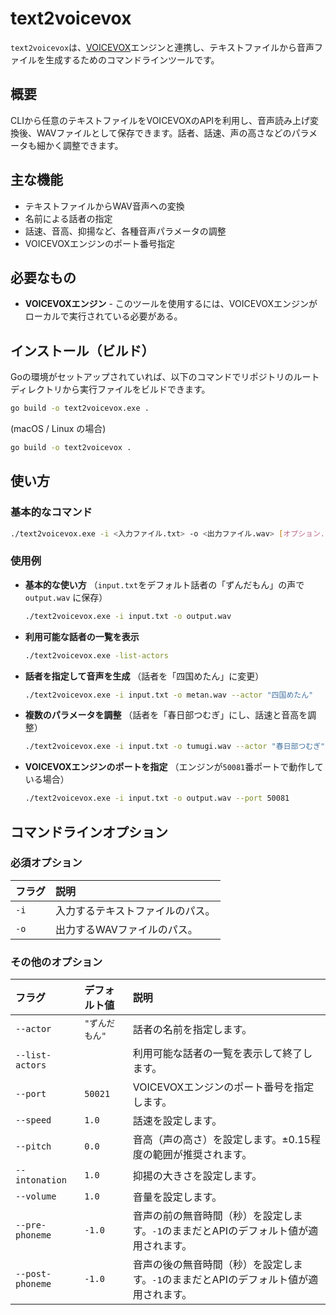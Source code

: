 # text2voicevox

`text2voicevox`は、[VOICEVOX](https://voicevox.hiroshiba.jp/)エンジンと連携し、テキストファイルから音声ファイルを生成するためのコマンドラインツールです。

## 概要

CLIから任意のテキストファイルをVOICEVOXのAPIを利用し、音声読み上げ変換後、WAVファイルとして保存できます。話者、話速、声の高さなどのパラメータも細かく調整できます。

## 主な機能

  * テキストファイルからWAV音声への変換
  * 名前による話者の指定
  * 話速、音高、抑揚など、各種音声パラメータの調整
  * VOICEVOXエンジンのポート番号指定

## 必要なもの

  * **VOICEVOXエンジン** - このツールを使用するには、VOICEVOXエンジンがローカルで実行されている必要がある。

## インストール（ビルド）

Goの環境がセットアップされていれば、以下のコマンドでリポジトリのルートディレクトリから実行ファイルをビルドできます。

```bash
go build -o text2voicevox.exe .
```

(macOS / Linux の場合)

```bash
go build -o text2voicevox .
```

## 使い方

### 基本的なコマンド

```bash
./text2voicevox.exe -i <入力ファイル.txt> -o <出力ファイル.wav> [オプション...]
```

### 使用例

  * **基本的な使い方**
    （`input.txt`をデフォルト話者の「ずんだもん」の声で `output.wav` に保存）

    ```bash
    ./text2voicevox.exe -i input.txt -o output.wav
    ```

  * **利用可能な話者の一覧を表示**

    ```bash
    ./text2voicevox.exe -list-actors
    ```

  * **話者を指定して音声を生成**
    （話者を「四国めたん」に変更）

    ```bash
    ./text2voicevox.exe -i input.txt -o metan.wav --actor "四国めたん"
    ```

  * **複数のパラメータを調整**
    （話者を「春日部つむぎ」にし、話速と音高を調整）

    ```bash
    ./text2voicevox.exe -i input.txt -o tumugi.wav --actor "春日部つむぎ" --speed 1.2 --pitch 0.1
    ```

  * **VOICEVOXエンジンのポートを指定**
    （エンジンが`50081`番ポートで動作している場合）

    ```bash
    ./text2voicevox.exe -i input.txt -o output.wav --port 50081
    ```
    
## コマンドラインオプション

### 必須オプション

| フラグ | 説明 |
| :--- | :--- |
| `-i` | 入力するテキストファイルのパス。 |
| `-o` | 出力するWAVファイルのパス。 |

### その他のオプション

| フラグ | デフォルト値 | 説明 |
| :--- | :--- | :--- |
| `--actor` | `"ずんだもん"` | 話者の名前を指定します。 |
| `--list-actors`| | 利用可能な話者の一覧を表示して終了します。 |
| `--port`| `50021` | VOICEVOXエンジンのポート番号を指定します。 |
| `--speed` | `1.0` | 話速を設定します。 |
| `--pitch` | `0.0` | 音高（声の高さ）を設定します。±0.15程度の範囲が推奨されます。 |
| `--intonation`| `1.0` | 抑揚の大きさを設定します。 |
| `--volume`| `1.0` | 音量を設定します。 |
| `--pre-phoneme`| `-1.0` | 音声の前の無音時間（秒）を設定します。`-1`のままだとAPIのデフォルト値が適用されます。 |
| `--post-phoneme`| `-1.0` | 音声の後の無音時間（秒）を設定します。`-1`のままだとAPIのデフォルト値が適用されます。 |
